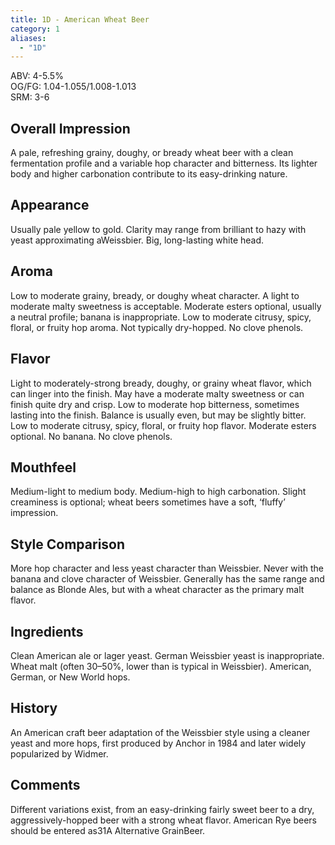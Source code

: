 ```yaml
---
title: 1D - American Wheat Beer
category: 1
aliases: 
  - "1D"
---
```


ABV: 4-5.5%  
OG/FG: 1.04-1.055/1.008-1.013  
SRM: 3-6  

## Overall Impression
A pale, refreshing grainy, doughy, or bready wheat beer with a clean fermentation profile and a variable hop character and bitterness. Its lighter body and higher carbonation contribute to its easy-drinking nature.

## Appearance
Usually pale yellow to gold. Clarity may range from brilliant to hazy with yeast approximating aWeissbier. Big, long-lasting white head.

## Aroma
Low to moderate grainy, bready, or doughy wheat character. A light to moderate malty sweetness is acceptable. Moderate esters optional, usually a neutral profile; banana is inappropriate. Low to moderate citrusy, spicy, floral, or fruity hop aroma. Not typically dry-hopped. No clove phenols.

## Flavor
Light to moderately-strong bready, doughy, or grainy wheat flavor, which can linger into the finish. May have a moderate malty sweetness or can finish quite dry and crisp. Low to moderate hop bitterness, sometimes lasting into the finish. Balance is usually even, but may be slightly bitter. Low to moderate citrusy, spicy, floral, or fruity hop flavor. Moderate esters optional. No banana. No clove phenols.

## Mouthfeel
Medium-light to medium body. Medium-high to high carbonation. Slight creaminess is optional; wheat beers sometimes have a soft, ‘fluffy’ impression.

## Style Comparison
More hop character and less yeast character than Weissbier. Never with the banana and clove character of Weissbier. Generally has the same range and balance as Blonde Ales, but with a wheat character as the primary malt flavor.

## Ingredients
Clean American ale or lager yeast. German Weissbier yeast is inappropriate. Wheat malt (often 30–50%, lower than is typical in Weissbier). American, German, or New World hops.

## History
An American craft beer adaptation of the Weissbier style using a cleaner yeast and more hops, first produced by Anchor in 1984 and later widely popularized by Widmer.

## Comments
Different variations exist, from an easy-drinking fairly sweet beer to a dry, aggressively-hopped beer with a strong wheat flavor. American Rye beers should be entered as31A Alternative GrainBeer.